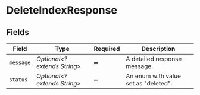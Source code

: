 # DeleteIndexResponse


## Fields

| Field                                | Type                                 | Required                             | Description                          |
| ------------------------------------ | ------------------------------------ | ------------------------------------ | ------------------------------------ |
| `message`                            | *Optional<? extends String>*         | :heavy_minus_sign:                   | A detailed response message.         |
| `status`                             | *Optional<? extends String>*         | :heavy_minus_sign:                   | An enum with value set as "deleted". |